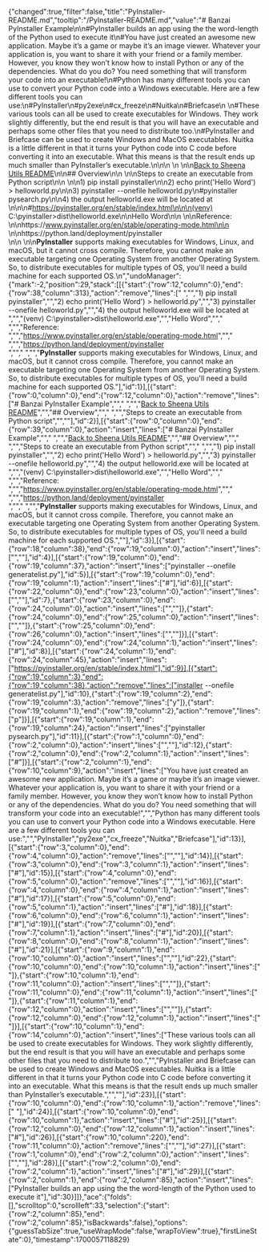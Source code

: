 {"changed":true,"filter":false,"title":"PyInstaller-README.md","tooltip":"/PyInstaller-README.md","value":"# Banzai PyInstaller Example\n\n#PyInstaller builds an app using the the word-length of the Python used to execute it\n#You have just created an awesome new application. Maybe it’s a game or maybe it’s an image viewer. Whatever your application is, you want to share it with your friend or a family member. However, you know they won’t know how to install Python or any of the dependencies. What do you do? You need something that will transform your code into an executable!\n#Python has many different tools you can use to convert your Python code into a Windows executable. Here are a few different tools you can use:\n#PyInstaller\n#py2exe\n#cx_freeze\n#Nuitka\n#Briefcase\n \n#These various tools can all be used to create executables for Windows. They work slightly differently, but the end result is that you will have an executable and perhaps some other files that you need to distribute too.\n#PyInstaller and Briefcase can be used to create Windows and MacOS executables. Nuitka is a little different in that it turns your Python code into C code before converting it into an executable. What this means is that the result ends up much smaller than PyInstaller’s executable.\n\n\n \n \n\n[Back to Sheena Utils README](../README.md)\n\n## Overview\n\n \n\nSteps to create an executable from Python script\n\n \n\n1) pip install pyinstaller\n\n2) echo print('Hello Word') > helloworld.py\n\n3) pyinstaller --onefile helloworld.py\n#pyinstaller pysearch.py\n\n4) the output helloworld.exe will be located at<br>\n\n\n#https://pyinstaller.org/en/stable/index.html\n\n\n(venv) C:\\pyinstaller>dist\\helloworld.exe\n\nHello Word\n\n \n\nReference:<br>\n\nhttps://www.pyinstaller.org/en/stable/operating-mode.html\n\n \n\nhttps://python.land/deployment/pyinstaller<br>\n\n \n\n**PyInstaller** supports making executables for Windows, Linux, and macOS, but it cannot cross compile. Therefore, you cannot make an executable targeting one Operating System from another Operating System. So, to distribute executables for multiple types of OS, you'll need a build machine for each supported OS.\n","undoManager":{"mark":-2,"position":29,"stack":[[{"start":{"row":12,"column":0},"end":{"row":38,"column":313},"action":"remove","lines":[" ","","1) pip install pyinstaller","","2) echo print('Hello Word') > helloworld.py","","3) pyinstaller --onefile helloworld.py","","4) the output helloworld.exe will be located at<br>","","(venv) C:\\pyinstaller>dist\\helloworld.exe","","Hello Word",""," ","","Reference:<br>","","https://www.pyinstaller.org/en/stable/operating-mode.html",""," ","","https://python.land/deployment/pyinstaller<br>",""," ","","**PyInstaller** supports making executables for Windows, Linux, and macOS, but it cannot cross compile. Therefore, you cannot make an executable targeting one Operating System from another Operating System. So, to distribute executables for multiple types of OS, you'll need a build machine for each supported OS."],"id":1}],[{"start":{"row":0,"column":0},"end":{"row":12,"column":0},"action":"remove","lines":["# Banzai PyInstaller Example",""," ","","[Back to Sheena Utils README](../README.md)","","## Overview",""," ","","Steps to create an executable from Python script","",""],"id":2}],[{"start":{"row":0,"column":0},"end":{"row":39,"column":0},"action":"insert","lines":["# Banzai PyInstaller Example",""," ","","[Back to Sheena Utils README](../README.md)","","## Overview",""," ","","Steps to create an executable from Python script",""," ","","1) pip install pyinstaller","","2) echo print('Hello Word') > helloworld.py","","3) pyinstaller --onefile helloworld.py","","4) the output helloworld.exe will be located at<br>","","(venv) C:\\pyinstaller>dist\\helloworld.exe","","Hello Word",""," ","","Reference:<br>","","https://www.pyinstaller.org/en/stable/operating-mode.html",""," ","","https://python.land/deployment/pyinstaller<br>",""," ","","**PyInstaller** supports making executables for Windows, Linux, and macOS, but it cannot cross compile. Therefore, you cannot make an executable targeting one Operating System from another Operating System. So, to distribute executables for multiple types of OS, you'll need a build machine for each supported OS.",""],"id":3}],[{"start":{"row":18,"column":38},"end":{"row":19,"column":0},"action":"insert","lines":["",""],"id":4}],[{"start":{"row":19,"column":0},"end":{"row":19,"column":37},"action":"insert","lines":["pyinstaller --onefile generatelist.py"],"id":5}],[{"start":{"row":19,"column":0},"end":{"row":19,"column":1},"action":"insert","lines":["#"],"id":6}],[{"start":{"row":22,"column":0},"end":{"row":23,"column":0},"action":"insert","lines":["",""],"id":7},{"start":{"row":23,"column":0},"end":{"row":24,"column":0},"action":"insert","lines":["",""]},{"start":{"row":24,"column":0},"end":{"row":25,"column":0},"action":"insert","lines":["",""]},{"start":{"row":25,"column":0},"end":{"row":26,"column":0},"action":"insert","lines":["",""]}],[{"start":{"row":24,"column":0},"end":{"row":24,"column":1},"action":"insert","lines":["#"],"id":8}],[{"start":{"row":24,"column":1},"end":{"row":24,"column":45},"action":"insert","lines":["https://pyinstaller.org/en/stable/index.html"],"id":9}],[{"start":{"row":19,"column":3},"end":{"row":19,"column":38},"action":"remove","lines":["installer --onefile generatelist.py"],"id":10},{"start":{"row":19,"column":2},"end":{"row":19,"column":3},"action":"remove","lines":["y"]},{"start":{"row":19,"column":1},"end":{"row":19,"column":2},"action":"remove","lines":["p"]}],[{"start":{"row":19,"column":1},"end":{"row":19,"column":24},"action":"insert","lines":["pyinstaller pysearch.py"],"id":11}],[{"start":{"row":1,"column":0},"end":{"row":2,"column":0},"action":"insert","lines":["",""],"id":12},{"start":{"row":2,"column":0},"end":{"row":2,"column":1},"action":"insert","lines":["#"]}],[{"start":{"row":2,"column":1},"end":{"row":10,"column":9},"action":"insert","lines":["You have just created an awesome new application. Maybe it’s a game or maybe it’s an image viewer. Whatever your application is, you want to share it with your friend or a family member. However, you know they won’t know how to install Python or any of the dependencies. What do you do? You need something that will transform your code into an executable!","","Python has many different tools you can use to convert your Python code into a Windows executable. Here are a few different tools you can use:","","PyInstaller","py2exe","cx_freeze","Nuitka","Briefcase"],"id":13}],[{"start":{"row":3,"column":0},"end":{"row":4,"column":0},"action":"remove","lines":["",""],"id":14}],[{"start":{"row":3,"column":0},"end":{"row":3,"column":1},"action":"insert","lines":["#"],"id":15}],[{"start":{"row":4,"column":0},"end":{"row":5,"column":0},"action":"remove","lines":["",""],"id":16}],[{"start":{"row":4,"column":0},"end":{"row":4,"column":1},"action":"insert","lines":["#"],"id":17}],[{"start":{"row":5,"column":0},"end":{"row":5,"column":1},"action":"insert","lines":["#"],"id":18}],[{"start":{"row":6,"column":0},"end":{"row":6,"column":1},"action":"insert","lines":["#"],"id":19}],[{"start":{"row":7,"column":0},"end":{"row":7,"column":1},"action":"insert","lines":["#"],"id":20}],[{"start":{"row":8,"column":0},"end":{"row":8,"column":1},"action":"insert","lines":["#"],"id":21}],[{"start":{"row":9,"column":1},"end":{"row":10,"column":0},"action":"insert","lines":["",""],"id":22},{"start":{"row":10,"column":0},"end":{"row":10,"column":1},"action":"insert","lines":[" "]},{"start":{"row":10,"column":1},"end":{"row":11,"column":0},"action":"insert","lines":["",""]},{"start":{"row":11,"column":0},"end":{"row":11,"column":1},"action":"insert","lines":[" "]},{"start":{"row":11,"column":1},"end":{"row":12,"column":0},"action":"insert","lines":["",""]},{"start":{"row":12,"column":0},"end":{"row":12,"column":1},"action":"insert","lines":[" "]}],[{"start":{"row":10,"column":1},"end":{"row":14,"column":0},"action":"insert","lines":["These various tools can all be used to create executables for Windows. They work slightly differently, but the end result is that you will have an executable and perhaps some other files that you need to distribute too.","","PyInstaller and Briefcase can be used to create Windows and MacOS executables. Nuitka is a little different in that it turns your Python code into C code before converting it into an executable. What this means is that the result ends up much smaller than PyInstaller’s executable.","",""],"id":23}],[{"start":{"row":10,"column":0},"end":{"row":10,"column":1},"action":"remove","lines":[" "],"id":24}],[{"start":{"row":10,"column":0},"end":{"row":10,"column":1},"action":"insert","lines":["#"],"id":25}],[{"start":{"row":12,"column":0},"end":{"row":12,"column":1},"action":"insert","lines":["#"],"id":26}],[{"start":{"row":10,"column":220},"end":{"row":11,"column":0},"action":"remove","lines":["",""],"id":27}],[{"start":{"row":1,"column":0},"end":{"row":2,"column":0},"action":"insert","lines":["",""],"id":28}],[{"start":{"row":2,"column":0},"end":{"row":2,"column":1},"action":"insert","lines":["#"],"id":29}],[{"start":{"row":2,"column":1},"end":{"row":2,"column":85},"action":"insert","lines":["PyInstaller builds an app using the the word-length of the Python used to execute it"],"id":30}]]},"ace":{"folds":[],"scrolltop":0,"scrollleft":33,"selection":{"start":{"row":2,"column":85},"end":{"row":2,"column":85},"isBackwards":false},"options":{"guessTabSize":true,"useWrapMode":false,"wrapToView":true},"firstLineState":0},"timestamp":1700057118829}